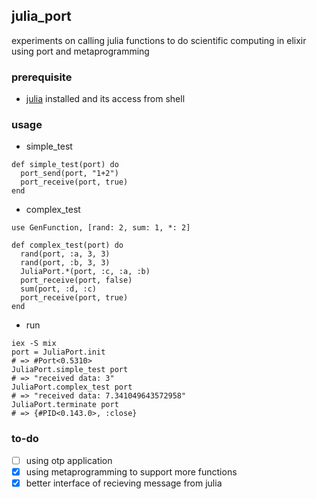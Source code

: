 ## julia_port
experiments on calling julia functions to do scientific computing in elixir using port and metaprogramming

### prerequisite
* [julia](http://julialang.org/) installed and its access from shell

### usage
* simple_test
```
def simple_test(port) do
  port_send(port, "1+2")
  port_receive(port, true)
end
```
* complex_test
```
use GenFunction, [rand: 2, sum: 1, *: 2]

def complex_test(port) do
  rand(port, :a, 3, 3)
  rand(port, :b, 3, 3)
  JuliaPort.*(port, :c, :a, :b)
  port_receive(port, false)
  sum(port, :d, :c)
  port_receive(port, true)
end
```
* run
```
iex -S mix
port = JuliaPort.init
# => #Port<0.5310>
JuliaPort.simple_test port
# => "received data: 3"
JuliaPort.complex_test port
# => "received data: 7.341049643572958"
JuliaPort.terminate port
# => {#PID<0.143.0>, :close}
```

### to-do
- [ ] using otp application
- [x] using metaprogramming to support more functions
- [x] better interface of recieving message from julia
